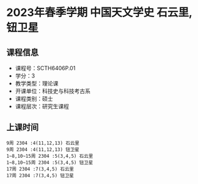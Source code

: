 # 2023年春季学期 中国天文学史 石云里, 钮卫星






## 课程信息

- 课程号：SCTH6406P.01
- 学分：3
- 教学类型：理论课
- 开课单位：科技史与科技考古系
- 课程类别：硕士
- 课程层次：研究生课程

## 上课时间

```
9周 2304 :4(11,12,13) 石云里
9周 2304 :4(11,12,13) 钮卫星
1~8,10~15周 2304 :5(3,4,5) 石云里
1~8,10~15周 2304 :5(3,4,5) 钮卫星
17周 2304 :7(3,4,5) 石云里
17周 2304 :7(3,4,5) 钮卫星
```

